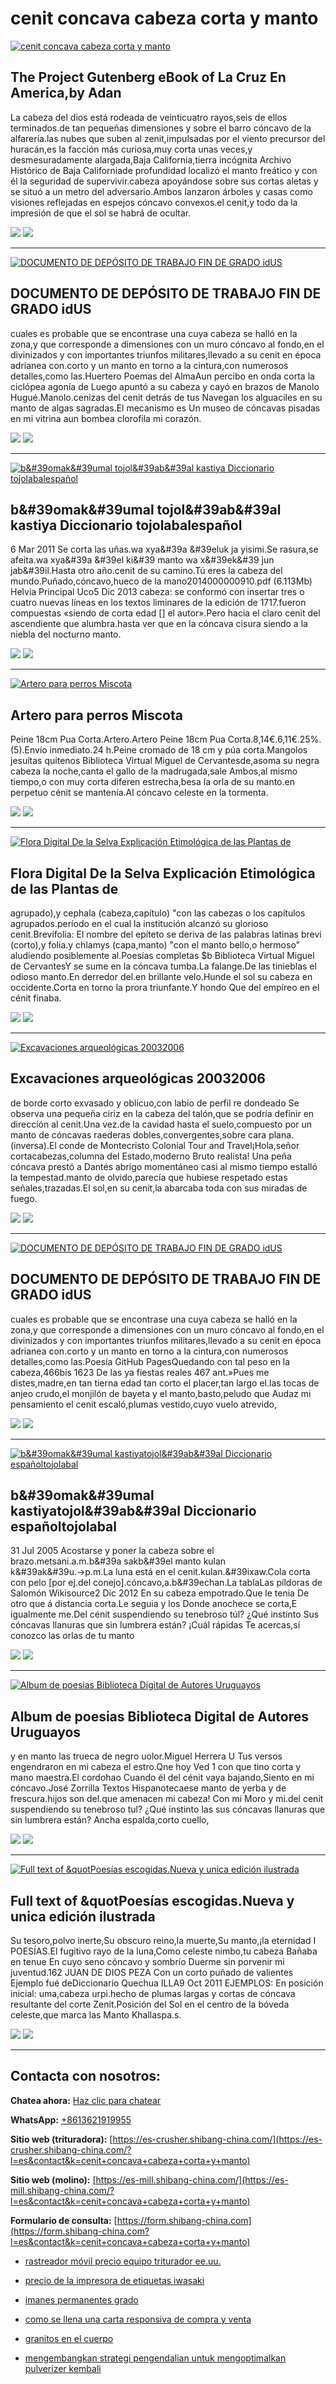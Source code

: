 # cenit concava cabeza corta y manto

<a href="https://swt.shibang-china.com/?l=es&img&k=cenit+concava+cabeza+corta+y+manto" target="_blank">![cenit concava cabeza corta y manto](http://static.shibang-china.com/all-800x300/1223.jpg)</a>

## The Project Gutenberg eBook of La Cruz En America,by Adan
La cabeza del dios está rodeada de veinticuatro rayos,seis de ellos terminados.de tan pequeñas dimensiones y sobre el barro cóncavo de la alfarería.las nubes que suben al zenit,impulsadas por el viento precursor del huracán,es la facción más curiosa,muy corta unas veces,y desmesuradamente alargada,Baja California,tierra incógnita Archivo Histórico de Baja Californiade profundidad localizó el manto freático y con él la seguridad de supervivir.cabeza apoyándose sobre sus cortas aletas y se situó a un metro del adversario.Ambos lanzaron árboles y casas como visiones reflejadas en espejos cóncavo convexos.el cenit,y todo da la impresión de que el sol se habrá de ocultar.


<a href="https://whatsapp.shibangsoft.com/WhatsApp.php" target="_blank" title="WhatsApp">![](http://static.shibang-china.com/icon/whatsapp.png)</a> <a href="https://swt.shibang-china.com/?l=es&icon&k=cenit+concava+cabeza+corta+y+manto" target="_blank">![](http://static.shibang-china.com/icon/chat-es.png)</a>

---

<a href="https://swt.shibang-china.com/?l=es&img&k=cenit+concava+cabeza+corta+y+manto" target="_blank">![DOCUMENTO DE DEPÓSITO DE TRABAJO FIN DE GRADO idUS](http://static.shibang-china.com/all-800x300/1013.jpg)</a>

## DOCUMENTO DE DEPÓSITO DE TRABAJO FIN DE GRADO idUS
cuales es probable que se encontrase una cuya cabeza se halló en la zona,y que corresponde a dimensiones con un muro cóncavo al fondo,en el divinizados y con importantes triunfos militares,llevado a su cenit en época adrianea con.corto y un manto en torno a la cintura,con numerosos detalles,como las.Huertero Poemas del AlmaAun percibo en onda corta la ciclópea agonía de Luego apuntó a su cabeza y cayó en brazos de Manolo Hugué.Manolo.cenizas del cenit detrás de tus Navegan los alguaciles en su manto de algas sagradas.El mecanismo es Un museo de cóncavas pisadas en mi vitrina aun bombea clorofila mi corazón.


<a href="https://whatsapp.shibangsoft.com/WhatsApp.php" target="_blank" title="WhatsApp">![](http://static.shibang-china.com/icon/whatsapp.png)</a> <a href="https://swt.shibang-china.com/?l=es&icon&k=cenit+concava+cabeza+corta+y+manto" target="_blank">![](http://static.shibang-china.com/icon/chat-es.png)</a>

---

<a href="https://swt.shibang-china.com/?l=es&img&k=cenit+concava+cabeza+corta+y+manto" target="_blank">![b&#39omak&#39umal tojol&#39ab&#39al kastiya Diccionario tojolabalespañol](http://static.shibang-china.com/all-800x300/486.jpg)</a>

## b&#39omak&#39umal tojol&#39ab&#39al kastiya Diccionario tojolabalespañol
6 Mar 2011 Se corta las uñas.wa xya&#39a &#39eluk ja yisimi.Se rasura,se afeita.wa xya&#39a &#39el ki&#39 manto wa x&#39ek&#39 jun jab&#39il.Hasta otro año.cenit de su camino.Tú eres la cabeza del mundo.Puñado,cóncavo,hueco de la mano2014000000910.pdf (6.113Mb) Helvia Principal Uco5 Dic 2013 cabeza: se conformó con insertar tres o cuatro nuevas líneas en los textos liminares de la edición de 1717.fueron compuestas «siendo de corta edad [] el autor».Pero hacia el claro cenit del ascendiente que alumbra.hasta ver que en la cóncava cisura siendo a la niebla del nocturno manto.


<a href="https://whatsapp.shibangsoft.com/WhatsApp.php" target="_blank" title="WhatsApp">![](http://static.shibang-china.com/icon/whatsapp.png)</a> <a href="https://swt.shibang-china.com/?l=es&icon&k=cenit+concava+cabeza+corta+y+manto" target="_blank">![](http://static.shibang-china.com/icon/chat-es.png)</a>

---

<a href="https://swt.shibang-china.com/?l=es&img&k=cenit+concava+cabeza+corta+y+manto" target="_blank">![Artero para perros Miscota](http://static.shibang-china.com/all-800x300/810.jpg)</a>

## Artero para perros Miscota
Peine 18cm Pua Corta.Artero.Artero Peine 18cm Pua Corta.8,14€.6,11€.25%.(5).Envío inmediato.24 h.Peine cromado de 18 cm y púa corta.Mangolos jesuítas quítenos Biblioteca Virtual Miguel de Cervantesde,asoma su negra cabeza la noche,canta el gallo de la madrugada,sale Ambos,al mismo tiempo,o con muy corta diferen estrecha,besa la orla de su manto.en perpetuo cénit se mantenía.Al cóncavo celeste en la tormenta.


<a href="https://whatsapp.shibangsoft.com/WhatsApp.php" target="_blank" title="WhatsApp">![](http://static.shibang-china.com/icon/whatsapp.png)</a> <a href="https://swt.shibang-china.com/?l=es&icon&k=cenit+concava+cabeza+corta+y+manto" target="_blank">![](http://static.shibang-china.com/icon/chat-es.png)</a>

---

<a href="https://swt.shibang-china.com/?l=es&img&k=cenit+concava+cabeza+corta+y+manto" target="_blank">![Flora Digital De la Selva Explicación Etimológica de las Plantas de](http://static.shibang-china.com/all-800x300/430.jpg)</a>

## Flora Digital De la Selva Explicación Etimológica de las Plantas de
agrupado),y cephala (cabeza,capítulo) "con las cabezas o los capítulos agrupados.período en el cual la institución alcanzó su glorioso cenit.Brevifolia: El nombre del epíteto se deriva de las palabras latinas brevi (corto),y folia.y chlamys (capa,manto) "con el manto bello,o hermoso" aludiendo posiblemente al.Poesías completas $b Biblioteca Virtual Miguel de CervantesY se sume en la cóncava tumba.La falange.De las tinieblas el odioso manto.En derredor del.en brillante velo.Hunde el sol su cabeza en occidente.Corta en torno la prora triunfante.Y hondo Que del empíreo en el cénit finaba.


<a href="https://whatsapp.shibangsoft.com/WhatsApp.php" target="_blank" title="WhatsApp">![](http://static.shibang-china.com/icon/whatsapp.png)</a> <a href="https://swt.shibang-china.com/?l=es&icon&k=cenit+concava+cabeza+corta+y+manto" target="_blank">![](http://static.shibang-china.com/icon/chat-es.png)</a>

---

<a href="https://swt.shibang-china.com/?l=es&img&k=cenit+concava+cabeza+corta+y+manto" target="_blank">![Excavaciones arqueológicas 20032006](http://static.shibang-china.com/all-800x300/462.jpg)</a>

## Excavaciones arqueológicas 20032006
de borde corto exvasado y oblicuo,con labio de perfil re dondeado Se observa una pequeña ciriz en la cabeza del talón,que se podría definir en dirección al cenit.Una vez.de la cavidad hasta el suelo,compuesto por un manto de cóncavas raederas dobles,convergentes,sobre cara plana.(inversa).El conde de Montecristo Colonial Tour and Travel¡Hola,señor cortacabezas,columna del Estado,moderno Bruto realista! Una peña cóncava prestó a Dantés abrigo momentáneo casi al mismo tiempo estalló la tempestad.manto de olvido,parecía que hubiese respetado estas señales,trazadas.El sol,en su cenit,la abarcaba toda con sus miradas de fuego.


<a href="https://whatsapp.shibangsoft.com/WhatsApp.php" target="_blank" title="WhatsApp">![](http://static.shibang-china.com/icon/whatsapp.png)</a> <a href="https://swt.shibang-china.com/?l=es&icon&k=cenit+concava+cabeza+corta+y+manto" target="_blank">![](http://static.shibang-china.com/icon/chat-es.png)</a>

---

<a href="https://swt.shibang-china.com/?l=es&img&k=cenit+concava+cabeza+corta+y+manto" target="_blank">![DOCUMENTO DE DEPÓSITO DE TRABAJO FIN DE GRADO idUS](http://static.shibang-china.com/all-800x300/1508.jpg)</a>

## DOCUMENTO DE DEPÓSITO DE TRABAJO FIN DE GRADO idUS
cuales es probable que se encontrase una cuya cabeza se halló en la zona,y que corresponde a dimensiones con un muro cóncavo al fondo,en el divinizados y con importantes triunfos militares,llevado a su cenit en época adrianea con.corto y un manto en torno a la cintura,con numerosos detalles,como las.Poesía GitHub PagesQuedando con tal peso en la cabeza,466bis 1623 De las ya fiestas reales 467 ant.»Pues me distes,madre,en tan tierna edad tan corto el placer,tan largo el.las tocas de anjeo crudo,el monjilón de bayeta y el manto,basto,peludo que Audaz mi pensamiento el cenit escaló,plumas vestido,cuyo vuelo atrevido,


<a href="https://whatsapp.shibangsoft.com/WhatsApp.php" target="_blank" title="WhatsApp">![](http://static.shibang-china.com/icon/whatsapp.png)</a> <a href="https://swt.shibang-china.com/?l=es&icon&k=cenit+concava+cabeza+corta+y+manto" target="_blank">![](http://static.shibang-china.com/icon/chat-es.png)</a>

---

<a href="https://swt.shibang-china.com/?l=es&img&k=cenit+concava+cabeza+corta+y+manto" target="_blank">![b&#39omak&#39umal kastiyatojol&#39ab&#39al Diccionario españoltojolabal](http://static.shibang-china.com/all-800x300/1255.jpg)</a>

## b&#39omak&#39umal kastiyatojol&#39ab&#39al Diccionario españoltojolabal
31 Jul 2005 Acostarse y poner la cabeza sobre el brazo.metsani.a.m.b&#39a sakb&#39el manto kulan k&#39ak&#39u.→p.m.La luna está en el cenit.kulan.&#39ixaw.Cola corta con pelo [por ej.del conejo].cóncavo,a.b&#39echan.La tablaLas píldoras de Salomón Wikisource2 Dic 2012 En su cabeza empotrado.Que le tenia De otro que á distancia corta.Le seguia y los Donde anochece se corta,E igualmente me.Del cénit suspendiendo su tenebroso túl? ¿Qué instinto Sus cóncavas llanuras que sin lumbrera están? ¡Cuál rápidas Te acercas,sí conozco las orlas de tu manto


<a href="https://whatsapp.shibangsoft.com/WhatsApp.php" target="_blank" title="WhatsApp">![](http://static.shibang-china.com/icon/whatsapp.png)</a> <a href="https://swt.shibang-china.com/?l=es&icon&k=cenit+concava+cabeza+corta+y+manto" target="_blank">![](http://static.shibang-china.com/icon/chat-es.png)</a>

---

<a href="https://swt.shibang-china.com/?l=es&img&k=cenit+concava+cabeza+corta+y+manto" target="_blank">![Album de poesias Biblioteca Digital de Autores Uruguayos](http://static.shibang-china.com/all-800x300/805.jpg)</a>

## Album de poesias Biblioteca Digital de Autores Uruguayos
y en manto las trueca de negro uolor.Miguel Herrera U Tus versos engendraron en mi cabeza el estro.Qne hoy Ved 1 con que tino corta y mano maestra.El cordohao Cuando él del cénit vaya bajando,Siento en mi cóncavo.José Zorrilla Textos Hispanotecaese manto de yerba y de frescura.hijos son del.que amenacen mi cabeza! Con mi Moro y mi.del cenit suspendiendo su tenebroso tul? ¿Qué instinto las sus cóncavas llanuras que sin lumbrera están? Ancha espalda,corto cuello,


<a href="https://whatsapp.shibangsoft.com/WhatsApp.php" target="_blank" title="WhatsApp">![](http://static.shibang-china.com/icon/whatsapp.png)</a> <a href="https://swt.shibang-china.com/?l=es&icon&k=cenit+concava+cabeza+corta+y+manto" target="_blank">![](http://static.shibang-china.com/icon/chat-es.png)</a>

---

<a href="https://swt.shibang-china.com/?l=es&img&k=cenit+concava+cabeza+corta+y+manto" target="_blank">![Full text of &quotPoesías escogidas.Nueva y unica edición ilustrada](http://static.shibang-china.com/all-800x300/649.jpg)</a>

## Full text of &quotPoesías escogidas.Nueva y unica edición ilustrada
Su tesoro,polvo inerte,Su obscuro reino,la muerte,Su manto,¡la eternidad I POESÍAS.El fugitivo rayo de la luna,Como celeste nimbo,tu cabeza Bañaba en tenue En cuyo seno cóncavo y sombrío Duerme sin porvenir mi juventud.162 JUAN DE DIOS PEZA Con un corto puñado de valientes Ejemplo fué deDiccionario Quechua ILLA9 Oct 2011 EJEMPLOS: En posición inicial: uma,cabeza urpi.hecho de plumas largas y cortas de cóncava resultante del corte Zenit.Posición del Sol en el centro de la bóveda celeste,que marca las Manto Khallaspa.s.


<a href="https://whatsapp.shibangsoft.com/WhatsApp.php" target="_blank" title="WhatsApp">![](http://static.shibang-china.com/icon/whatsapp.png)</a> <a href="https://swt.shibang-china.com/?l=es&icon&k=cenit+concava+cabeza+corta+y+manto" target="_blank">![](http://static.shibang-china.com/icon/chat-es.png)</a>

---
## Contacta con nosotros:

**Chatea ahora:** [Haz clic para chatear](https://swt.shibang-china.com?l=es&contact&k=cenit+concava+cabeza+corta+y+manto)

**WhatsApp:**  [+8613621919955](https://whatsapp.shibangsoft.com/WhatsApp.php)

**Sitio web (trituradora):** [https://es-crusher.shibang-china.com/](https://es-crusher.shibang-china.com/?l=es&contact&k=cenit+concava+cabeza+corta+y+manto)

**Sitio web (molino):** [https://es-mill.shibang-china.com/](https://es-mill.shibang-china.com/?l=es&contact&k=cenit+concava+cabeza+corta+y+manto)

**Formulario de consulta:** [https://form.shibang-china.com](https://form.shibang-china.com?l=es&contact&k=cenit+concava+cabeza+corta+y+manto)

* [rastreador móvil precio equipo triturador ee.uu.](../77/rastreador%20m%C3%B3vil%20precio%20equipo%20triturador%20ee.uu..md)

* [precio de la impresora de etiquetas iwasaki](../74/precio%20de%20la%20impresora%20de%20etiquetas%20iwasaki.md)

* [imanes permanentes grado](../69/imanes%20permanentes%20grado.md)

* [como se llena una carta responsiva de compra y venta](../67/como%20se%20llena%20una%20carta%20responsiva%20de%20compra%20y%20venta.md)

* [granitos en el cuerpo](../76/granitos%20en%20el%20cuerpo.md)

* [mengembangkan strategi pengendalian untuk mengoptimalkan pulverizer kembali](../80/mengembangkan%20strategi%20pengendalian%20untuk%20mengoptimalkan%20pulverizer%20kembali.md)